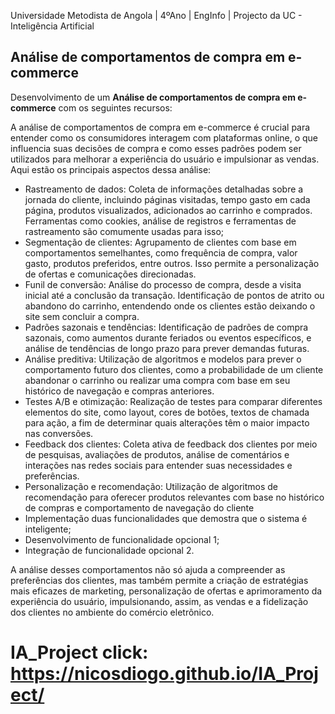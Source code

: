 Universidade Metodista de Angola | 4ºAno | EngInfo | Projecto da UC - Inteligência Artificial

## Análise de comportamentos de compra em e-commerce

Desenvolvimento de um **Análise de comportamentos de compra em e-commerce** com os seguintes recursos:

A análise de comportamentos de compra em e-commerce é crucial para entender como os consumidores interagem com plataformas online, o que influencia suas decisões de compra e como esses padrões podem ser utilizados para melhorar a experiência do usuário e impulsionar as vendas. Aqui estão os principais aspectos dessa análise:

* Rastreamento de dados: Coleta de informações detalhadas sobre a jornada do cliente, incluindo páginas visitadas, tempo gasto em cada página, produtos visualizados, adicionados ao carrinho e comprados. Ferramentas como cookies, análise de registros e ferramentas de rastreamento são comumente usadas para isso;
* Segmentação de clientes: Agrupamento de clientes com base em comportamentos semelhantes, como frequência de compra, valor gasto, produtos preferidos, entre outros. Isso permite a personalização de ofertas e comunicações direcionadas.
* Funil de conversão: Análise do processo de compra, desde a visita inicial até a conclusão da transação. Identificação de pontos de atrito ou abandono do carrinho, entendendo onde os clientes estão deixando o site sem concluir a compra.
* Padrões sazonais e tendências: Identificação de padrões de compra sazonais, como aumentos durante feriados ou eventos específicos, e análise de tendências de longo prazo para prever demandas futuras.
* Análise preditiva: Utilização de algoritmos e modelos para prever o comportamento futuro dos clientes, como a probabilidade de um cliente abandonar o carrinho ou realizar uma compra com base em seu histórico de navegação e compras anteriores.
* Testes A/B e otimização: Realização de testes para comparar diferentes elementos do site, como layout, cores de botões, textos de chamada para ação, a fim de determinar quais alterações têm o maior impacto nas conversões.
* Feedback dos clientes: Coleta ativa de feedback dos clientes por meio de pesquisas, avaliações de produtos, análise de comentários e interações nas redes sociais para entender suas necessidades e preferências.
* Personalização e recomendação: Utilização de algoritmos de recomendação para oferecer produtos relevantes com base no histórico de compras e comportamento de navegação do cliente
* Implementação duas funcionalidades que demostra que o sistema é inteligente;
* Desenvolvimento de funcionalidade opcional 1;
* Integração de funcionalidade opcional 2.

A análise desses comportamentos não só ajuda a compreender as preferências dos clientes, mas também permite a criação de estratégias mais eficazes de marketing, personalização de ofertas e aprimoramento da experiência do usuário, impulsionando, assim, as vendas e a fidelização dos clientes no ambiente do comércio eletrônico.


# IA_Project click: https://nicosdiogo.github.io/IA_Project/
